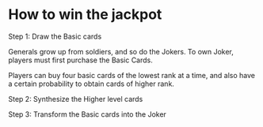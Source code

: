 # How to win the jackpot

Step 1: Draw the Basic cards

Generals grow up from soldiers, and so do the Jokers. To own Joker, players must first purchase the Basic Cards.

Players can buy four basic cards of the lowest rank at a time, and also have a certain probability to obtain cards of higher rank.

Step 2: Synthesize the Higher level cards

Step 3: Transform the Basic cards into the Joker​

